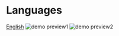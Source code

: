 # Languages
[English](./docs/en/README.en.md)
![demo preview1](https://github.com/user-attachments/assets/86ea541f-f2b9-40ec-b0be-d1a54f6117f5)
![demo preview2](https://github.com/user-attachments/assets/c3a1c409-3845-45f1-8d4f-2d49d2b3d85f)
